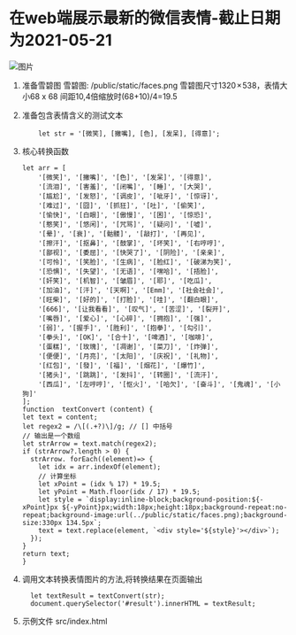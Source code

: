 # 在web端展示最新的微信表情-截止日期为2021-05-21


![图片](https://user-images.githubusercontent.com/7782436/119081869-79863580-ba2f-11eb-8c96-79582197d7cf.png)

1. 准备雪碧图
    雪碧图: /public/static/faces.png  雪碧图尺寸1320 × 538，表情大小68 x 68 间距10,4倍缩放时(68+10)/4=19.5
2. 准备包含表情含义的测试文本
    ```
        let str = '[微笑], [撇嘴], [色], [发呆], [得意]';
    ```
3. 核心转换函数
    ```
    let arr = [
        '[微笑]', '[撇嘴]', '[色]', '[发呆]', '[得意]',
        '[流泪]', '[害羞]', '[闭嘴]', '[睡]', '[大哭]',
        '[尴尬]', '[发怒]', '[调皮]', '[呲牙]', '[惊讶]',
        '[难过]', '[囧]', '[抓狂]', '[吐]', '[偷笑]',
        '[愉快]', '[白眼]', '[傲慢]', '[困]', '[惊恐]',
        '[憨笑]', '[悠闲]', '[咒骂]', '[疑问]', '[嘘]',
        '[晕]', '[衰]', '[骷髅]', '[敲打]', '[再见]',
        '[擦汗]', '[抠鼻]', '[鼓掌]', '[坏笑]', '[右哼哼]',
        '[鄙视]', '[委屈]', '[快哭了]', '[阴险]', '[亲亲]',
        '[可怜]', '[笑脸]', '[生病]', '[脸红]', '[破涕为笑]',
        '[恐惧]', '[失望]', '[无语]', '[嘿哈]', '[捂脸]',
        '[奸笑]', '[机智]', '[皱眉]', '[耶]', '[吃瓜]',
        '[加油]', '[汗]', '[天啊]', '[Emm]', '[社会社会]',
        '[旺柴]', '[好的]', '[打脸]', '[哇]', '[翻白眼]',
        '[666]', '[让我看看]', '[叹气]', '[苦涩]', '[裂开]',
        '[嘴唇]', '[爱心]', '[心碎]', '[拥抱]', '[强]',
        '[弱]', '[握手]', '[胜利]', '[抱拳]', '[勾引]',
        '[拳头]', '[OK]', '[合十]', '[啤酒]', '[咖啡]',
        '[蛋糕]', '[玫瑰]', '[凋谢]', '[菜刀]', '[炸弹]',
        '[便便]', '[月亮]', '[太阳]', '[庆祝]', '[礼物]',
        '[红包]', '[發]', '[福]', '[烟花]', '[爆竹]',
        '[猪头]', '[跳跳]', '[发抖]', '[转圈]', '[流汗]',
        '[西瓜]', '[左哼哼]', '[怄火]', '[哈欠]', '[奋斗]', '[鬼魂]', '[小狗]'
    ];
   function  textConvert (content) {
    let text = content;
    let regex2 = /\[(.+?)\]/g; // [] 中括号
    // 输出是一个数组
    let strArrow = text.match(regex2);
    if (strArrow?.length > 0) {
      strArrow. forEach((element)=> {
        let idx = arr.indexOf(element); 
        // 计算坐标
        let xPoint = (idx % 17) * 19.5;
        let yPoint = Math.floor(idx / 17) * 19.5;
        let style = `display:inline-block;background-position:${-xPoint}px ${-yPoint}px;width:18px;height:18px;background-repeat:no-repeat;background-image:url(../public/static/faces.png);background-size:330px 134.5px`;
        text = text.replace(element, `<div style='${style}'></div>`);
      });
    }
    return text;
   }
   ```
  
4. 调用文本转换表情图片的方法,将转换结果在页面输出
    ```
      let textResult = textConvert(str);
      document.querySelector('#result').innerHTML = textResult;
    ```
    
5. 示例文件 src/index.html
